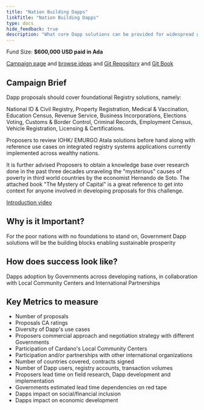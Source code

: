 ```yaml
---
title: "Nation Building Dapps"
linkTitle: "Nation Building Dapps"
type: docs
hide_feedback: true
description: "What core Dapp solutions can be provided for widespread governments adoption in the developing world?"
---
```

Fund Size: **$600,000 USD paid in Ada**

[Campaign page](https://cardano.ideascale.com/a/campaign-home/26249) and [browse ideas](https://cardano.ideascale.com/a/ideas/top/campaign-filter/byids/campaigns/26249/stage/unspecified) and [Git Repository](https://github.com/Catalyst-Challenges/F7-Nation-Building-Dapps) and [Git Book](https://quality-assurance-dao.gitbook.io/catalyst-fund-7-challenges/fund-7/nation-building-dapps)

## Campaign Brief

Dapp proposals should cover foundational Registry solutions, namely:

National ID & Civil Registry, Property Registration, Medical & Vaccination, Education Census, Revenue Service, Business Incorporations, Elections Voting, Customs & Border Control, Criminal Records, Employment Census, Vehicle Registration, Licensing & Certifications.

Proposers to review IOHK/ EMURGO Atala solutions before hand along with reference use cases on integrated registry systems applications currently implemented across wealthy nations.

It is further advised Proposers to obtain a knowledge base over research done in the past three decades unraveling the "mysterious" causes of poverty in third world countries by the economist Hernando de Soto. The attached book "The Mystery of Capital" is a great reference to get into context for anyone involved in developing proposals for this challenge.

[Introduction video](https://archive.org/details/Hernando_De_Soto_The_Mystery_Of_Capital_Why_Capitalism_TriumphsIn_The_West_And_Fails_Everywhere_Else)


## Why is it Important?

For the poor nations with no foundations to stand on, Government Dapp solutions will be the building blocks enabling sustainable prosperity

## How does success look like?

Dapps adoption by Governments across developing nations, in collaboration with Local Community Centers and International Partnerships

## Key Metrics to measure

- Number of proposals
- Proposals CA ratings
- Diversity of Dapp's use cases
- Proposers commercial approach and negotiation strategy with different Governments
- Participation of Cardano's Local Community Centers
- Participation and/or partnerships with other international organizations
- Number of countries covered, contracts signed
- Number of Dapp users, registry accounts, transaction volumes
- Proposers lead time on field research, Dapp development and implementation
- Governments estimated lead time dependencies on red tape
- Dapps impact on social/financial inclusion
- Dapps impact on economic development


